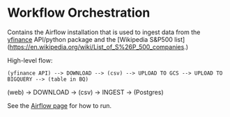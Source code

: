 # Workflow Orchestration

Contains the Airflow installation that is used to ingest data from the [yfinance](https://pypi.org/project/yfinance/) API/python package and the [Wikipedia S&P500 list]
(https://en.wikipedia.org/wiki/List_of_S%26P_500_companies.)

High-level flow:

```
(yfinance API) --> DOWNLOAD --> (csv) --> UPLOAD TO GCS --> UPLOAD TO BIGQUERY --> (table in BQ)
```

(web) → DOWNLOAD → (csv) → INGEST → (Postgres)


See the [Airflow page](https://github.com/stavros-vl/sp500-data-tracker/tree/main/workflow_orchestration/airflow) for how to run.


